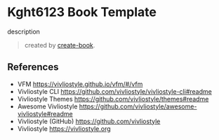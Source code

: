# Kght6123 Book Template

description

> created by [create-book](https://github.com/vivliostyle/create-book).

## References

- VFM <https://vivliostyle.github.io/vfm/#/vfm>
- Vivliostyle CLI <https://github.com/vivliostyle/vivliostyle-cli#readme>
- Vivliostyle Themes <https://github.com/vivliostyle/themes#readme>
- Awesome Vivliostyle <https://github.com/vivliostyle/awesome-vivliostyle#readme>
- Vivliostyle (GitHub) <https://github.com/vivliostyle>
- Vivliostyle <https://vivliostyle.org>
